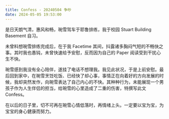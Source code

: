 ```yaml
---
title: Confess - 20240504 争吵
date: 2024-05-05 19:53:00
---
```


是日天朗气清，惠风和畅，琬雪驾车于耶鲁排练，我于校园 Stuart Building Basement 自习。

未曾料想琬雪排练完成后，在于我 Facetime 其间，抖露诸多胸闷气短的不畅快之事。其时我也愚钝，未曾快速给予安慰，反而因为自己的 Paper 阅读受到干扰心生不快。

琬雪感到我没有全心陪伴，遂挂了电话不想理我。我见此状况，于是上前安慰。最后回到家中，在琬雪烹饪吃饭、已经快了却心事，事情正在向着好的方向发展的时候，我却突然发作，向琬雪表达了自己内心的不快。其种种行为，未能展现一个男孩子作为人生伴侣的担当，给琬雪的心里造成了二重的伤害，特撰写此文 Confess。

在以后的日子里，切不可再在琬雪心情低落时，再情绪上头。一定要以宝为宝，为宝宝的身心健康而努力。
